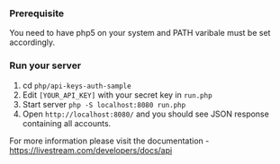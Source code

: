 ### Prerequisite

You need to have php5 on your system and PATH varibale must be set accordingly.

### Run your server

1. cd `php/api-keys-auth-sample`
2. Edit `[YOUR_API_KEY]` with your secret key in `run.php`
3. Start server `php -S localhost:8080 run.php`
4. Open `http://localhost:8080/` and you should see JSON response containing all accounts.

For more information please visit the documentation - https://livestream.com/developers/docs/api
